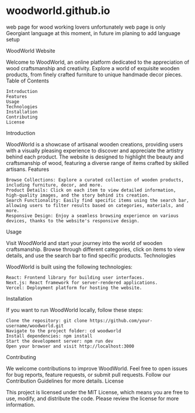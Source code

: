 # woodworld.github.io
web page for wood working lovers
unfortunately web page is only Georgiant language at this moment, in future im planing to add language setup 


WoodWorld Website

Welcome to WoodWorld, an online platform dedicated to the appreciation of wood craftsmanship and creativity. Explore a world of exquisite wooden products, from finely crafted furniture to unique handmade decor pieces.
Table of Contents

    Introduction
    Features
    Usage
    Technologies
    Installation
    Contributing
    License

Introduction

WoodWorld is a showcase of artisanal wooden creations, providing users with a visually pleasing experience to discover and appreciate the artistry behind each product. The website is designed to highlight the beauty and craftsmanship of wood, featuring a diverse range of items crafted by skilled artisans.
Features

    Browse Collections: Explore a curated collection of wooden products, including furniture, decor, and more.
    Product Details: Click on each item to view detailed information, high-quality images, and the story behind its creation.
    Search Functionality: Easily find specific items using the search bar, allowing users to filter results based on categories, materials, and more.
    Responsive Design: Enjoy a seamless browsing experience on various devices, thanks to the website's responsive design.

Usage

Visit WoodWorld and start your journey into the world of wooden craftsmanship. Browse through different categories, click on items to view details, and use the search bar to find specific products.
Technologies

WoodWorld is built using the following technologies:

    React: Frontend library for building user interfaces.
    Next.js: React framework for server-rendered applications.
    Vercel: Deployment platform for hosting the website.

Installation

If you want to run WoodWorld locally, follow these steps:

    Clone the repository: git clone https://github.com/your-username/woodworld.git
    Navigate to the project folder: cd woodworld
    Install dependencies: npm install
    Start the development server: npm run dev
    Open your browser and visit http://localhost:3000

Contributing

We welcome contributions to improve WoodWorld. Feel free to open issues for bug reports, feature requests, or submit pull requests. Follow our Contribution Guidelines for more details.
License

This project is licensed under the MIT License, which means you are free to use, modify, and distribute the code. Please review the license for more information.
